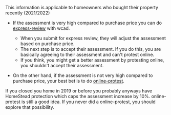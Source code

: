 This information is applicable to homeowners who bought their property recently (2021/2022)
 * If the assessment is very high compared to purchase price you can do [express-review](https://www.wcad.org/express-review-for-new-property-purchases) with wcad.
   - When you submit for express review, they will adjust the assessment based on purchase price.
   - The next step is to accept their assessment. If you do this, you are basically agreeing to their assessment and can't protest online.
   - If you think, you might get a better assessment by protesting online, you shouldn't accept their assessment.

 * On the other hand, if the assessment is not very high compared to purchase price, your best bet is to do [online-protest](https://www.wcad.org/online-protest-filing).

If you closed you home in 2019 or before you probably anyways have HomeStead protection which caps the assessment increase by 10%. online-protest is still a good idea. If you never did a online-protest, you should explore that possibility.
